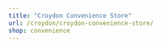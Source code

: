```yaml
---
title: "Croydon Convenience Store"
url: /croydon/croydon-convenience-store/
shop: convenience
---
```

